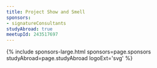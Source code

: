 ```yaml
---
title: Project Show and Smell
sponsors:
- signatureConsultants
studyAbroad: true
meetupId: 243517697
---
```




{% include sponsors-large.html sponsors=page.sponsors studyAbroad=page.studyAbroad logoExt='svg' %}

